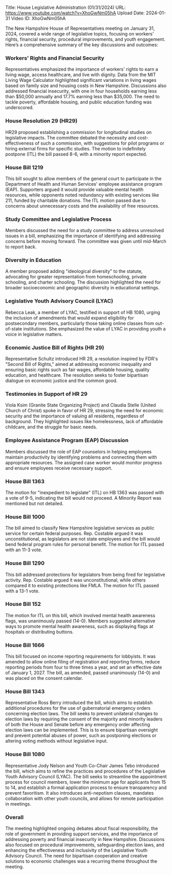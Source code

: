 Title: House Legislative Administration (01/31/2024)
URL: https://www.youtube.com/watch?v=XhoGwNm05hA
Upload Date: 2024-01-31
Video ID: XhoGwNm05hA

The New Hampshire House of Representatives meeting on January 31, 2024, covered a wide range of legislative topics, focusing on workers' rights, financial security, procedural improvements, and youth engagement. Here’s a comprehensive summary of the key discussions and outcomes:

### **Workers' Rights and Financial Security**
Representatives emphasized the importance of workers' rights to earn a living wage, access healthcare, and live with dignity. Data from the MIT Living Wage Calculator highlighted significant variations in living wages based on family size and housing costs in New Hampshire. Discussions also addressed financial insecurity, with one in four households earning less than $50,000 annually and 17.7% earning less than $35,000. The need to tackle poverty, affordable housing, and public education funding was underscored.

### **House Resolution 29 (HR29)**
HR29 proposed establishing a commission for longitudinal studies on legislative impacts. The committee debated the necessity and cost-effectiveness of such a commission, with suggestions for pilot programs or hiring external firms for specific studies. The motion to indefinitely postpone (ITL) the bill passed 8-6, with a minority report expected.

### **House Bill 1219**
This bill sought to allow members of the general court to participate in the Department of Health and Human Services' employee assistance program (EAP). Supporters argued it would provide valuable mental health resources, while opponents noted redundancy with existing services like 211, funded by charitable donations. The ITL motion passed due to concerns about unnecessary costs and the availability of free resources.

### **Study Committee and Legislative Process**
Members discussed the need for a study committee to address unresolved issues in a bill, emphasizing the importance of identifying and addressing concerns before moving forward. The committee was given until mid-March to report back.

### **Diversity in Education**
A member proposed adding "ideological diversity" to the statute, advocating for greater representation from homeschooling, private schooling, and charter schooling. The discussion highlighted the need for broader socioeconomic and geographic diversity in educational settings.

### **Legislative Youth Advisory Council (LYAC)**
Rebecca Leak, a member of LYAC, testified in support of HB 1080, urging the inclusion of amendments that would expand eligibility for postsecondary members, particularly those taking online classes from out-of-state institutions. She emphasized the value of LYAC in providing youth a voice in legislative matters.

### **Economic Justice Bill of Rights (HR 29)**
Representative Schultz introduced HR 29, a resolution inspired by FDR's "Second Bill of Rights," aimed at addressing economic inequality and ensuring basic rights such as fair wages, affordable housing, quality education, and healthcare. The resolution seeks to foster bipartisan dialogue on economic justice and the common good.

### **Testimonies in Support of HR 29**
Viola Ksim (Granite State Organizing Project) and Claudia Stelle (United Church of Christ) spoke in favor of HR 29, stressing the need for economic security and the importance of valuing all residents, regardless of background. They highlighted issues like homelessness, lack of affordable childcare, and the struggle for basic needs.

### **Employee Assistance Program (EAP) Discussion**
Members discussed the role of EAP counselors in helping employees maintain productivity by identifying problems and connecting them with appropriate resources. The assigned case worker would monitor progress and ensure employees receive necessary support.

### **House Bill 1363**
The motion for "inexpedient to legislate" (ITL) on HB 1363 was passed with a vote of 9-5, indicating the bill would not proceed. A Minority Report was mentioned but not detailed.

### **House Bill 1000**
The bill aimed to classify New Hampshire legislative services as public service for certain federal purposes. Rep. Costable argued it was unconstitutional, as legislators are not state employees and the bill would bend federal program rules for personal benefit. The motion for ITL passed with an 11-3 vote.

### **House Bill 1290**
This bill addressed protections for legislators from being fired for legislative activity. Rep. Costable argued it was unconstitutional, while others compared it to existing protections like FMLA. The motion for ITL passed with a 13-1 vote.

### **House Bill 152**
The motion for ITL on this bill, which involved mental health awareness flags, was unanimously passed (14-0). Members suggested alternative ways to promote mental health awareness, such as displaying flags at hospitals or distributing buttons.

### **House Bill 1666**
This bill focused on income reporting requirements for lobbyists. It was amended to allow online filing of registration and reporting forms, reduce reporting periods from four to three times a year, and set an effective date of January 1, 2027. The bill, as amended, passed unanimously (14-0) and was placed on the consent calendar.

### **House Bill 1343**
Representative Ross Berry introduced the bill, which aims to establish additional procedures for the use of gubernatorial emergency orders concerning election laws. The bill seeks to prevent unilateral changes to election laws by requiring the consent of the majority and minority leaders of both the House and Senate before any emergency order affecting election laws can be implemented. This is to ensure bipartisan oversight and prevent potential abuses of power, such as postponing elections or altering voting methods without legislative input.

### **House Bill 1080**
Representative Jody Nelson and Youth Co-Chair James Tebo introduced the bill, which aims to refine the practices and procedures of the Legislative Youth Advisory Council (LYAC). The bill seeks to streamline the appointment process for council members, lower the minimum age for applicants from 15 to 14, and establish a formal application process to ensure transparency and prevent favoritism. It also introduces anti-nepotism clauses, mandates collaboration with other youth councils, and allows for remote participation in meetings.

### **Overall**
The meeting highlighted ongoing debates about fiscal responsibility, the role of government in providing support services, and the importance of addressing poverty and financial insecurity in New Hampshire. Discussions also focused on procedural improvements, safeguarding election laws, and enhancing the effectiveness and inclusivity of the Legislative Youth Advisory Council. The need for bipartisan cooperation and creative solutions to economic challenges was a recurring theme throughout the meeting.